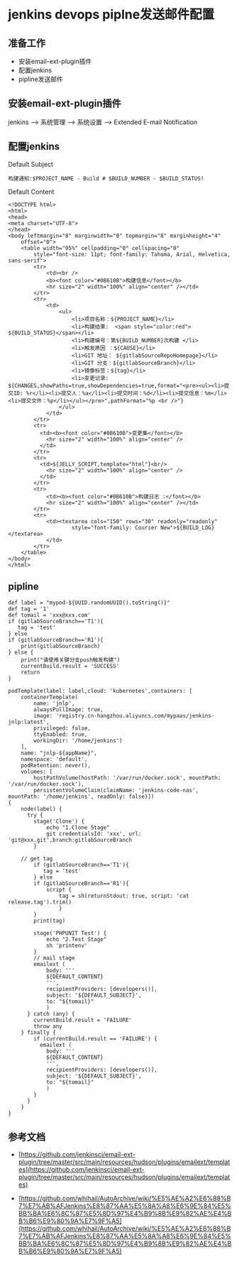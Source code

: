 # jenkins devops piplne发送邮件配置


## 准备工作
* 安装email-ext-plugin插件
* 配置jenkins
* pipline发送邮件


## 安装email-ext-plugin插件
jenkins --> 系统管理 --> 系统设置 --> Extended E-mail Notification


## 配置jenkins
Default Subject
```
构建通知:$PROJECT_NAME - Build # $BUILD_NUMBER - $BUILD_STATUS!
```
Default Content
```
<!DOCTYPE html>
<html>
<head>
<meta charset="UTF-8">
</head>
<body leftmargin="8" marginwidth="0" topmargin="8" marginheight="4"
    offset="0">
    <table width="95%" cellpadding="0" cellspacing="0"
        style="font-size: 11pt; font-family: Tahoma, Arial, Helvetica, sans-serif">
        <tr>
            <td><br />
            <b><font color="#0B610B">构建信息</font></b>
            <hr size="2" width="100%" align="center" /></td>
        </tr>
        <tr>
            <td>
                <ul> 
                    <li>项目名称：${PROJECT_NAME}</li>
                    <li>构建结果:  <span style="color:red"> ${BUILD_STATUS}</span></li>  
                    <li>构建编号：第${BUILD_NUMBER}次构建 </li>
                    <li>触发原因 ：${CAUSE}</li>
                    <li>GIT 地址： ${gitlabSourceRepoHomepage}</li>                    
                    <li>GIT 分支：${gitlabSourceBranch}</li>
                    <li>镜像标签：${tag}</li>
                    <li>变更记录: ${CHANGES,showPaths=true,showDependencies=true,format="<pre><ul><li>提交ID: %r</li><li>提交人：%a</li><li>提交时间：%d</li><li>提交信息：%m</li><li>提交文件：%p</li></ul></pre>",pathFormat="%p <br />"}
                </ul>
            </td>
        </tr>
        <tr>  
          <td><b><font color="#0B610B">变更集</font></b>  
            <hr size="2" width="100%" align="center" />
          </td>  
        </tr>          
        <tr>  
          <td>${JELLY_SCRIPT,template="html"}<br/>  
            <hr size="2" width="100%" align="center" />
          </td>  
        </tr> 
        <tr>
            <td><b><font color="#0B610B">构建日志 :</font></b>
            <hr size="2" width="100%" align="center" /></td>
        </tr>
        <tr>
            <td><textarea cols="150" rows="30" readonly="readonly"
                    style="font-family: Courier New">${BUILD_LOG}</textarea>
            </td>
        </tr>
    </table>
</body>
</html>
```

## pipline
```
def label = "mypod-${UUID.randomUUID().toString()}"
def tag = '1'
def tomail = 'xxx@xxx.com'
if (gitlabSourceBranch=='T1'){
   tag = 'test'
} else
if (gitlabSourceBranch=='R1'){
    print(gitlabSourceBranch)
} else {
    print("请使用关键分支push触发构建")
    currentBuild.result = 'SUCCESS'
    return
}

podTemplate(label: label,cloud: 'kubernetes',containers: [
    containerTemplate(
        name: 'jnlp',
        alwaysPullImage: true, 
        image: 'registry.cn-hangzhou.aliyuncs.com/mypaas/jenkins-jnlp:latest', 
        privileged: false, 
        ttyEnabled: true, 
        workingDir: '/home/jenkins')
    ], 
    name: "jnlp-${appName}",
    namespace: 'default',  
    podRetention: never(), 
    volumes: [
        hostPathVolume(hostPath: '/var/run/docker.sock', mountPath: '/var/run/docker.sock'), 
        persistentVolumeClaim(claimName: 'jenkins-code-nas', mountPath: '/home/jenkins', readOnly: false)])
{     
    node(label) {
	  try {    
        stage('Clone') {
            echo "1.Clone Stage"
            git credentialsId: 'xxx', url: 'git@xxx.git',branch:gitlabSourceBranch
        }
    
    // get tag
        if (gitlabSourceBranch=='T1'){
           tag = 'test'
        } else
        if (gitlabSourceBranch=='R1'){
            script {
                tag = sh(returnStdout: true, script: 'cat release.tag').trim()
                }
        } 
        print(tag)     
        
		stage('PHPUNIT Test') {
            echo "2.Test Stage"
            sh 'printenv'
        }
        // mail stage
        emailext ( 
            body: '''
            ${DEFAULT_CONTENT}
            ''', 
            recipientProviders: [developers()], 
            subject: '${DEFAULT_SUBJECT}', 
            to: "${tomail}"
            )         
      } catch (any) {
        currentBuild.result = 'FAILURE'
        throw any
    } finally {
        if (currentBuild.result == 'FAILURE') {  
          emailext ( 
            body: '''
            ${DEFAULT_CONTENT}
            ''', 
            recipientProviders: [developers()], 
            subject: '${DEFAULT_SUBJECT}', 
            to: "${tomail}"
            )
        }      
      }        
    }    
}        
```

## 参考文档

* [https://github.com/jenkinsci/email-ext-plugin/tree/master/src/main/resources/hudson/plugins/emailext/templates](https://github.com/jenkinsci/email-ext-plugin/tree/master/src/main/resources/hudson/plugins/emailext/templates)

* [https://github.com/whihail/AutoArchive/wiki/%E5%AE%A2%E6%88%B7%E7%AB%AFJenkins%E8%87%AA%E5%8A%A8%E6%9E%84%E5%BB%BA%E6%8C%87%E5%8D%97%E4%B9%8B%E9%82%AE%E4%BB%B6%E9%80%9A%E7%9F%A5](https://github.com/whihail/AutoArchive/wiki/%E5%AE%A2%E6%88%B7%E7%AB%AFJenkins%E8%87%AA%E5%8A%A8%E6%9E%84%E5%BB%BA%E6%8C%87%E5%8D%97%E4%B9%8B%E9%82%AE%E4%BB%B6%E9%80%9A%E7%9F%A5)